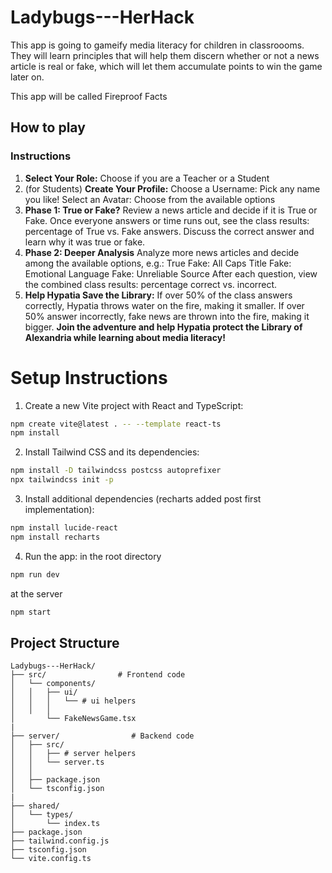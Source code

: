 # Ladybugs---HerHack 
This app is going to gameify media literacy for children in classroooms. They will learn principles that will help them discern whether or not a news article is real or fake, which will let them accumulate points to win the game later on. 

This app will be called Fireproof Facts

## How to play

### Instructions
1. **Select Your Role:** Choose if you are a Teacher or a Student
2. (for Students) **Create Your Profile:**
Choose a Username: Pick any name you like!
Select an Avatar: Choose from the available options
3. **Phase 1: True or Fake?**
Review a news article and decide if it is True or Fake.
Once everyone answers or time runs out, see the class results: percentage of True vs. Fake answers.
Discuss the correct answer and learn why it was true or fake.
4. **Phase 2: Deeper Analysis**
Analyze more news articles and decide among the available options, e.g.:
True
Fake: All Caps Title
Fake: Emotional Language
Fake: Unreliable Source
After each question, view the combined class results: percentage correct vs. incorrect.
5. **Help Hypatia Save the Library:**
If over 50% of the class answers correctly, Hypatia throws water on the fire, making it smaller.
If over 50% answer incorrectly, fake news are thrown into the fire, making it bigger.
**Join the adventure and help Hypatia protect the Library of Alexandria while learning about media literacy!**



# Setup Instructions

1. Create a new Vite project with React and TypeScript:
```bash
npm create vite@latest . -- --template react-ts
npm install
```

2. Install Tailwind CSS and its dependencies:
```bash
npm install -D tailwindcss postcss autoprefixer
npx tailwindcss init -p
```

3. Install additional dependencies (recharts added post first implementation):
```bash
npm install lucide-react
npm install recharts 
```

4. Run the app:
in the root directory
```bash
npm run dev
```

at the server
```bash
npm start
```

## Project Structure

```
Ladybugs---HerHack/
├── src/                # Frontend code
│   └── components/
│   │   ├── ui/
│   │   │   └── # ui helpers
│   │   │
│       └── FakeNewsGame.tsx
|
├── server/                # Backend code
│   ├── src/
│   │   ├── # server helpers
│   │   └── server.ts
│   │
│   ├── package.json
│   └── tsconfig.json
|
├── shared/
│   └── types/
│       └── index.ts
├── package.json
├── tailwind.config.js
├── tsconfig.json
└── vite.config.ts
```
